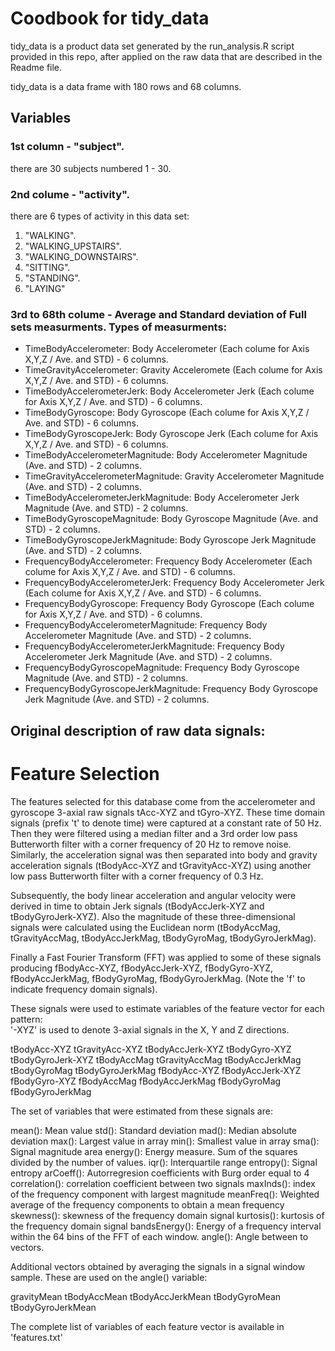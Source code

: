 # Coodbook for tidy_data

tidy_data is a product data set generated by the run_analysis.R script provided in this repo, after applied on the raw data
that are described in the Readme file.

tidy_data is a data frame with 180 rows and 68 columns. 

## Variables

### 1st column - "subject". 
there are 30 subjects numbered 1 - 30.

### 2nd colume - "activity".
there are 6 types of activity in this data set: 
1) "WALKING". 
2) "WALKING_UPSTAIRS".
3) "WALKING_DOWNSTAIRS".
4) "SITTING".
5) "STANDING".
6) "LAYING"

### 3rd to 68th colume - Average and Standard deviation of Full sets measurments. Types of measurments:
* TimeBodyAccelerometer: Body Accelerometer (Each colume for Axis X,Y,Z / Ave. and STD) - 6 columns.
* TimeGravityAccelerometer: Gravity Acceleromete (Each colume for Axis X,Y,Z / Ave. and STD) - 6 columns.
* TimeBodyAccelerometerJerk: Body Accelerometer Jerk (Each colume for Axis X,Y,Z / Ave. and STD) - 6 columns.
* TimeBodyGyroscope: Body Gyroscope (Each colume for Axis X,Y,Z / Ave. and STD) - 6 columns.
* TimeBodyGyroscopeJerk: Body Gyroscope Jerk (Each colume for Axis X,Y,Z / Ave. and STD) - 6 columns.
* TimeBodyAccelerometerMagnitude: Body Accelerometer Magnitude (Ave. and STD) - 2 columns.
* TimeGravityAccelerometerMagnitude: Gravity Accelerometer Magnitude (Ave. and STD) - 2 columns.
* TimeBodyAccelerometerJerkMagnitude: Body Accelerometer Jerk Magnitude (Ave. and STD) - 2 columns.
* TimeBodyGyroscopeMagnitude: Body Gyroscope Magnitude (Ave. and STD) - 2 columns.
* TimeBodyGyroscopeJerkMagnitude: Body Gyroscope Jerk Magnitude (Ave. and STD) - 2 columns.
* FrequencyBodyAccelerometer: Frequency Body Accelerometer (Each colume for Axis X,Y,Z / Ave. and STD) - 6 columns.
* FrequencyBodyAccelerometerJerk: Frequency Body Accelerometer Jerk (Each colume for Axis X,Y,Z / Ave. and STD) - 6 columns.
* FrequencyBodyGyroscope: Frequency Body Gyroscope (Each colume for Axis X,Y,Z / Ave. and STD) - 6 columns.
* FrequencyBodyAccelerometerMagnitude: Frequency Body Accelerometer Magnitude (Ave. and STD) - 2 columns.
* FrequencyBodyAccelerometerJerkMagnitude: Frequency Body Accelerometer Jerk Magnitude (Ave. and STD) - 2 columns.
* FrequencyBodyGyroscopeMagnitude: Frequency Body Gyroscope Magnitude (Ave. and STD) - 2 columns.
* FrequencyBodyGyroscopeJerkMagnitude: Frequency Body Gyroscope Jerk Magnitude (Ave. and STD) - 2 columns.


## Original description of raw data signals:

Feature Selection 
=================

The features selected for this database come from the accelerometer and gyroscope 3-axial raw signals tAcc-XYZ and tGyro-XYZ. These time domain signals (prefix 't' to denote time) were captured at a constant rate of 50 Hz. Then they were filtered using a median filter and a 3rd order low pass Butterworth filter with a corner frequency of 20 Hz to remove noise. Similarly, the acceleration signal was then separated into body and gravity acceleration signals (tBodyAcc-XYZ and tGravityAcc-XYZ) using another low pass Butterworth filter with a corner frequency of 0.3 Hz. 

Subsequently, the body linear acceleration and angular velocity were derived in time to obtain Jerk signals (tBodyAccJerk-XYZ and tBodyGyroJerk-XYZ). Also the magnitude of these three-dimensional signals were calculated using the Euclidean norm (tBodyAccMag, tGravityAccMag, tBodyAccJerkMag, tBodyGyroMag, tBodyGyroJerkMag). 

Finally a Fast Fourier Transform (FFT) was applied to some of these signals producing fBodyAcc-XYZ, fBodyAccJerk-XYZ, fBodyGyro-XYZ, fBodyAccJerkMag, fBodyGyroMag, fBodyGyroJerkMag. (Note the 'f' to indicate frequency domain signals). 

These signals were used to estimate variables of the feature vector for each pattern:  
'-XYZ' is used to denote 3-axial signals in the X, Y and Z directions.

tBodyAcc-XYZ
tGravityAcc-XYZ
tBodyAccJerk-XYZ
tBodyGyro-XYZ
tBodyGyroJerk-XYZ
tBodyAccMag
tGravityAccMag
tBodyAccJerkMag
tBodyGyroMag
tBodyGyroJerkMag
fBodyAcc-XYZ
fBodyAccJerk-XYZ
fBodyGyro-XYZ
fBodyAccMag
fBodyAccJerkMag
fBodyGyroMag
fBodyGyroJerkMag

The set of variables that were estimated from these signals are: 

mean(): Mean value
std(): Standard deviation
mad(): Median absolute deviation 
max(): Largest value in array
min(): Smallest value in array
sma(): Signal magnitude area
energy(): Energy measure. Sum of the squares divided by the number of values. 
iqr(): Interquartile range 
entropy(): Signal entropy
arCoeff(): Autorregresion coefficients with Burg order equal to 4
correlation(): correlation coefficient between two signals
maxInds(): index of the frequency component with largest magnitude
meanFreq(): Weighted average of the frequency components to obtain a mean frequency
skewness(): skewness of the frequency domain signal 
kurtosis(): kurtosis of the frequency domain signal 
bandsEnergy(): Energy of a frequency interval within the 64 bins of the FFT of each window.
angle(): Angle between to vectors.

Additional vectors obtained by averaging the signals in a signal window sample. These are used on the angle() variable:

gravityMean
tBodyAccMean
tBodyAccJerkMean
tBodyGyroMean
tBodyGyroJerkMean

The complete list of variables of each feature vector is available in 'features.txt'
